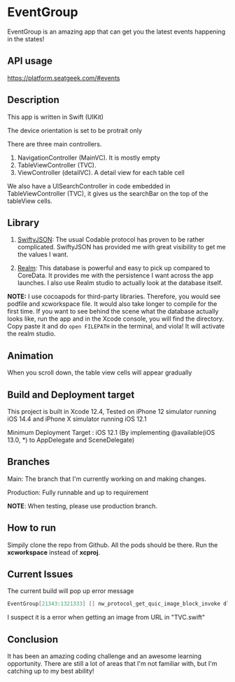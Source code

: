 # EventGroup

EventGroup is an amazing app that can get you the latest events happening in the states!

## API usage

https://platform.seatgeek.com/#events

## Description

This app is written in Swift (UIKit)

The device orientation is set to be protrait only

There are three main controllers.
1. NavigationController (MainVC). It is mostly empty
2. TableViewController (TVC). 
3. ViewController (detailVC). A detail view for each table cell

We also have a UISearchController in code embedded in TableViewController (TVC), it gives us the searchBar on the top of the tableView cells. 

## Library
1. [SwiftyJSON](https://cocoapods.org/pods/SwiftyJSON#initialization):
    The usual Codable protocol has proven to be rather complicated. SwiftyJSON has provided me with great visibility
    to get me the values I want.

2. [Realm](https://realm.io/):
    This database is powerful and easy to pick up compared to CoreData. It provides me with the persistence I want across the app launches.
    I also use Realm studio to actually look at the database itself.
    
**NOTE:** I use cocoapods for third-party libraries. Therefore, you would see podfile and xcworkspace file. It would also take
longer to compile for the first time. If you want to see behind the scene what the database actually looks like, run the app and in the Xcode console, you will find the directory. Copy paste it and do ```open FILEPATH``` in the terminal, and viola! It will activate the realm studio. 

## Animation

When you scroll down, the table view cells will appear gradually

## Build and Deployment target

This project is built in Xcode 12.4, 
                       Tested on iPhone 12 simulator running iOS 14.4 and iPhone X simulator running iOS 12.1

Minimum Deployment Target : iOS 12.1 (By implementing  @available(iOS 13.0, *) to AppDelegate and SceneDelegate)

## Branches

Main:           The branch that I'm currently working on and making changes. 

Production: Fully runnable and up to requirement

**NOTE**: When testing, please use production branch.

## How to run

Simpily clone the repo from Github. All the pods should be there. Run the **xcworkspace** instead of **xcproj**. 

## Current Issues

The current build will pop up error message

```swift
EventGroup[21343:1321333] [] nw_protocol_get_quic_image_block_invoke dlopen libquic failed
```

I suspect it is a error when getting an image from URL in "TVC.swift"

## Conclusion

It has been an amazing coding challenge and an awesome learning opportunity. There are still a lot of areas that I'm not familiar with, but I'm catching up to my best ability!

